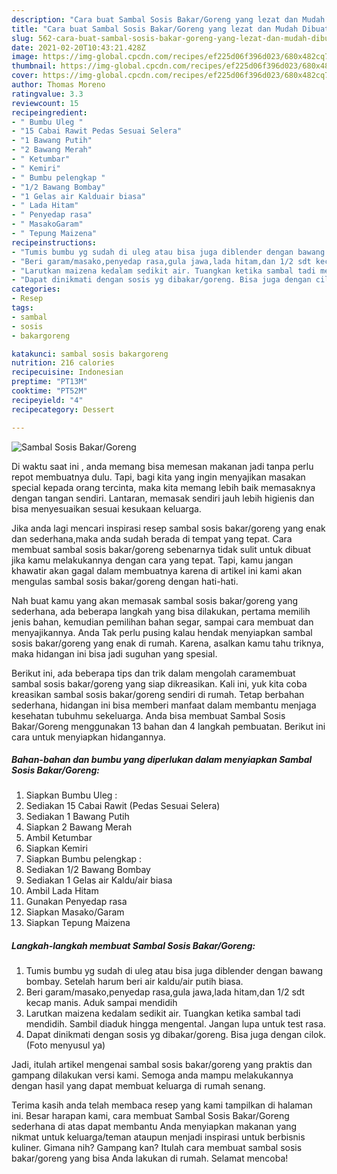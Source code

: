 ```yaml
---
description: "Cara buat Sambal Sosis Bakar/Goreng yang lezat dan Mudah Dibuat"
title: "Cara buat Sambal Sosis Bakar/Goreng yang lezat dan Mudah Dibuat"
slug: 562-cara-buat-sambal-sosis-bakar-goreng-yang-lezat-dan-mudah-dibuat
date: 2021-02-20T10:43:21.428Z
image: https://img-global.cpcdn.com/recipes/ef225d06f396d023/680x482cq70/sambal-sosis-bakargoreng-foto-resep-utama.jpg
thumbnail: https://img-global.cpcdn.com/recipes/ef225d06f396d023/680x482cq70/sambal-sosis-bakargoreng-foto-resep-utama.jpg
cover: https://img-global.cpcdn.com/recipes/ef225d06f396d023/680x482cq70/sambal-sosis-bakargoreng-foto-resep-utama.jpg
author: Thomas Moreno
ratingvalue: 3.3
reviewcount: 15
recipeingredient:
- " Bumbu Uleg "
- "15 Cabai Rawit Pedas Sesuai Selera"
- "1 Bawang Putih"
- "2 Bawang Merah"
- " Ketumbar"
- " Kemiri"
- " Bumbu pelengkap "
- "1/2 Bawang Bombay"
- "1 Gelas air Kalduair biasa"
- " Lada Hitam"
- " Penyedap rasa"
- " MasakoGaram"
- " Tepung Maizena"
recipeinstructions:
- "Tumis bumbu yg sudah di uleg atau bisa juga diblender dengan bawang bombay. Setelah harum beri air kaldu/air putih biasa."
- "Beri garam/masako,penyedap rasa,gula jawa,lada hitam,dan 1/2 sdt kecap manis. Aduk sampai mendidih"
- "Larutkan maizena kedalam sedikit air. Tuangkan ketika sambal tadi mendidih. Sambil diaduk hingga mengental. Jangan lupa untuk test rasa."
- "Dapat dinikmati dengan sosis yg dibakar/goreng. Bisa juga dengan cilok. (Foto menyusul ya)"
categories:
- Resep
tags:
- sambal
- sosis
- bakargoreng

katakunci: sambal sosis bakargoreng 
nutrition: 216 calories
recipecuisine: Indonesian
preptime: "PT13M"
cooktime: "PT52M"
recipeyield: "4"
recipecategory: Dessert

---
```



![Sambal Sosis Bakar/Goreng](https://img-global.cpcdn.com/recipes/ef225d06f396d023/680x482cq70/sambal-sosis-bakargoreng-foto-resep-utama.jpg)

Di waktu  saat ini , anda memang bisa memesan makanan jadi tanpa perlu repot membuatnya dulu. Tapi, bagi kita yang ingin menyajikan masakan special kepada orang tercinta, maka kita memang lebih baik memasaknya dengan tangan sendiri. Lantaran, memasak sendiri jauh lebih higienis dan bisa menyesuaikan sesuai kesukaan keluarga.

Jika anda lagi mencari inspirasi resep sambal sosis bakar/goreng yang enak dan sederhana,maka anda sudah berada di tempat yang tepat. Cara membuat sambal sosis bakar/goreng  sebenarnya tidak sulit untuk dibuat jika kamu melakukannya dengan cara yang tepat. Tapi, kamu jangan khawatir akan gagal dalam membuatnya 
karena di artikel ini kami akan mengulas sambal sosis bakar/goreng dengan hati-hati.  



Nah buat kamu yang akan memasak sambal sosis bakar/goreng yang sederhana, ada beberapa langkah yang bisa dilakukan, pertama memilih jenis bahan, kemudian pemilihan bahan segar, sampai cara membuat dan menyajikannya. Anda Tak perlu pusing kalau hendak menyiapkan sambal sosis bakar/goreng yang enak di rumah. Karena, asalkan kamu  tahu triknya, maka hidangan ini bisa jadi suguhan yang spesial.

Berikut ini, ada beberapa tips dan trik dalam mengolah caramembuat sambal sosis bakar/goreng yang siap dikreasikan. Kali ini, yuk kita coba kreasikan sambal sosis bakar/goreng sendiri di rumah. Tetap berbahan sederhana, hidangan ini bisa memberi manfaat dalam membantu menjaga kesehatan tubuhmu sekeluarga. Anda bisa membuat Sambal Sosis Bakar/Goreng menggunakan 13 bahan dan 4 langkah pembuatan. Berikut ini cara untuk menyiapkan hidangannya.

<!--inarticleads1-->

##### Bahan-bahan dan bumbu yang diperlukan dalam menyiapkan Sambal Sosis Bakar/Goreng:

1. Siapkan  Bumbu Uleg :
1. Sediakan 15 Cabai Rawit (Pedas Sesuai Selera)
1. Sediakan 1 Bawang Putih
1. Siapkan 2 Bawang Merah
1. Ambil  Ketumbar
1. Siapkan  Kemiri
1. Siapkan  Bumbu pelengkap :
1. Sediakan 1/2 Bawang Bombay
1. Sediakan 1 Gelas air Kaldu/air biasa
1. Ambil  Lada Hitam
1. Gunakan  Penyedap rasa
1. Siapkan  Masako/Garam
1. Siapkan  Tepung Maizena




<!--inarticleads2-->

##### Langkah-langkah membuat Sambal Sosis Bakar/Goreng:

1. Tumis bumbu yg sudah di uleg atau bisa juga diblender dengan bawang bombay. Setelah harum beri air kaldu/air putih biasa.
1. Beri garam/masako,penyedap rasa,gula jawa,lada hitam,dan 1/2 sdt kecap manis. Aduk sampai mendidih
1. Larutkan maizena kedalam sedikit air. Tuangkan ketika sambal tadi mendidih. Sambil diaduk hingga mengental. Jangan lupa untuk test rasa.
1. Dapat dinikmati dengan sosis yg dibakar/goreng. Bisa juga dengan cilok. (Foto menyusul ya)




Jadi, itulah artikel mengenai  sambal sosis bakar/goreng  yang praktis dan gampang dilakukan versi kami. Semoga anda mampu melakukannya dengan hasil yang dapat membuat keluarga di rumah senang. 

Terima kasih anda telah membaca resep yang kami tampilkan di halaman ini. Besar harapan kami, cara membuat  Sambal Sosis Bakar/Goreng sederhana di atas dapat membantu Anda menyiapkan makanan yang nikmat untuk keluarga/teman ataupun menjadi inspirasi untuk berbisnis kuliner. Gimana nih? Gampang kan? Itulah cara membuat sambal sosis bakar/goreng yang bisa Anda lakukan di rumah. Selamat mencoba!

